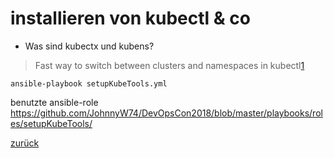 installieren von kubectl & co
===

* Was sind kubectx und kubens?

> Fast way to switch between clusters and namespaces in kubectl[1]

```ansible-playbook setupKubeTools.yml```


benutzte ansible-role https://github.com/JohnnyW74/DevOpsCon2018/blob/master/playbooks/roles/setupKubeTools/

[1]: https://github.com/ahmetb/kubectx

[zurück](https://github.com/JohnnyW74/DevOpsCon2018/blob/master/doc/10-create-k8s-cluster.md)

